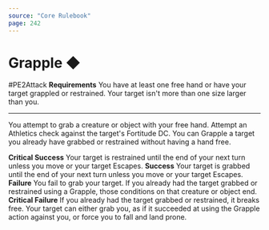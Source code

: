 ```yaml
---
source: "Core Rulebook"
page: 242
---
```

# Grapple ◆
#PE2Attack 
**Requirements** You have at least one free hand or have your target grappled or restrained. Your target isn't more than one size larger than you.

----
You attempt to grab a creature or object with your free hand. Attempt an Athletics check against the target's Fortitude DC. You can Grapple a target you already have grabbed or restrained without having a hand free.

**Critical Success** Your target is restrained until the end of your next turn unless you move or your target Escapes.
**Success** Your target is grabbed until the end of your next turn unless you move or your target Escapes.
**Failure** You fail to grab your target. If you already had the target grabbed or restrained using a Grapple, those conditions on that creature or object end.
**Critical Failure** If you already had the target grabbed or restrained, it breaks free. Your target can either grab you, as if it succeeded at using the Grapple action against you, or force you to fall and land prone.